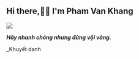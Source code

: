 
  ## Hi there,👋👋 I'm Pham Van Khang 
  
<img align="center" src="https://github-readme-stats.vercel.app/api/?username=vkhangstack&theme=dracula" />

  _**Hãy nhanh chóng nhưng đừng vội vàng.**_

_Khuyết danh